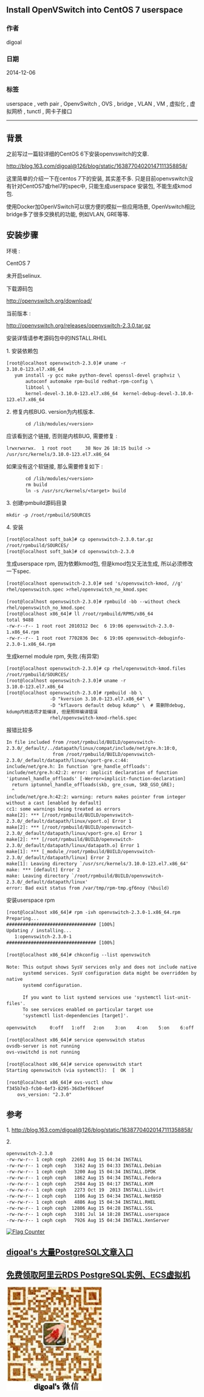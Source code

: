 ## Install OpenVSwitch into CentOS 7 userspace     
                          
### 作者                         
digoal                          
                          
### 日期                         
2014-12-06                                
                          
### 标签                        
userspace , veth pair , OpenvSwitch , OVS , bridge , VLAN , VM , 虚拟化 , 虚拟网桥 , tunctl , 网卡子接口                                               
                          
----                        
                          
## 背景      
之前写过一篇较详细的CentOS 6下安装openvswitch的文章.    
    
http://blog.163.com/digoal@126/blog/static/16387704020147111358858/    
    
这里简单的介绍一下在centos 7下的安装, 其实差不多. 只是目前openvswitch没有针对CentOS7或rhel7的spec中, 只能生成userspace 安装包, 不能生成kmod包.    
    
使用Docker加OpenVSwitch可以很方便的模拟一些应用场景, OpenVswitch相比bridge多了很多交换机的功能, 例如VLAN, GRE等等.    
    
## 安装步骤  
环境 :   
  
CentOS 7  
  
未开启selinux.  
   
下载源码包  
  
http://openvswitch.org/download/  
  
当前版本 :   
  
http://openvswitch.org/releases/openvswitch-2.3.0.tar.gz  
  
安装详情请参考源码包中的INSTALL.RHEL  
  
1\. 安装依赖包  
  
```
[root@localhost openvswitch-2.3.0]# uname -r  
3.10.0-123.el7.x86_64  
   yum install -y gcc make python-devel openssl-devel graphviz \  
       autoconf automake rpm-build redhat-rpm-config \  
       libtool \  
       kernel-devel-3.10.0-123.el7.x86_64  kernel-debug-devel-3.10.0-123.el7.x86_64   
```
  
2\.  修复内核BUG. version为内核版本.  
```
       cd /lib/modules/<version>  
```
  
应该看到这个链接, 否则是内核BUG, 需要修复 :   
  
```
lrwxrwxrwx.  1 root root     38 Nov 26 18:15 build -> /usr/src/kernels/3.10.0-123.el7.x86_64  
```
  
如果没有这个软链接, 那么需要修复如下 :   
  
```
       cd /lib/modules/<version>  
       rm build  
       ln -s /usr/src/kernels/<target> build  
```
  
3\.  创建rpmbuild源码目录  
  
```
mkdir -p /root/rpmbuild/SOURCES  
```
  
4\. 安装  
  
```
[root@localhost soft_bak]# cp openvswitch-2.3.0.tar.gz /root/rpmbuild/SOURCES/  
[root@localhost soft_bak]# cd openvswitch-2.3.0  
```
  
生成userspace rpm, 因为依赖kmod包, 但是kmod包又无法生成, 所以必须修改一下spec.  
  
```
[root@localhost openvswitch-2.3.0]# sed 's/openvswitch-kmod, //g' rhel/openvswitch.spec >rhel/openvswitch_no_kmod.spec  
  
[root@localhost openvswitch-2.3.0]# rpmbuild -bb --without check rhel/openvswitch_no_kmod.spec  
[root@localhost x86_64]# ll /root/rpmbuild/RPMS/x86_64  
total 9488  
-rw-r--r-- 1 root root 2010312 Dec  6 19:06 openvswitch-2.3.0-1.x86_64.rpm  
-rw-r--r-- 1 root root 7702836 Dec  6 19:06 openvswitch-debuginfo-2.3.0-1.x86_64.rpm  
```
  
生成kernel module rpm, 失败.(有异常)  
  
```
[root@localhost openvswitch-2.3.0]# cp rhel/openvswitch-kmod.files /root/rpmbuild/SOURCES/  
[root@localhost openvswitch-2.3.0]# uname -r  
3.10.0-123.el7.x86_64  
[root@localhost openvswitch-2.3.0]# rpmbuild -bb \  
                -D "kversion 3.10.0-123.el7.x86_64" \  
                -D "kflavors default debug kdump" \  # 需删除debug, kdump内核选项才能编译, 但是照样编译错误  
                rhel/openvswitch-kmod-rhel6.spec  
```
  
报错比较多  
  
```
In file included from /root/rpmbuild/BUILD/openvswitch-2.3.0/_default/../datapath/linux/compat/include/net/gre.h:10:0,  
                 from /root/rpmbuild/BUILD/openvswitch-2.3.0/_default/datapath/linux/vport-gre.c:44:  
include/net/gre.h: In function 'gre_handle_offloads':  
include/net/gre.h:42:2: error: implicit declaration of function 'iptunnel_handle_offloads' [-Werror=implicit-function-declaration]  
  return iptunnel_handle_offloads(skb, gre_csum, SKB_GSO_GRE);  
  ^  
include/net/gre.h:42:2: warning: return makes pointer from integer without a cast [enabled by default]  
cc1: some warnings being treated as errors  
make[2]: *** [/root/rpmbuild/BUILD/openvswitch-2.3.0/_default/datapath/linux/vport.o] Error 1  
make[2]: *** [/root/rpmbuild/BUILD/openvswitch-2.3.0/_default/datapath/linux/vport-gre.o] Error 1  
make[2]: *** [/root/rpmbuild/BUILD/openvswitch-2.3.0/_default/datapath/linux/datapath.o] Error 1  
make[1]: *** [_module_/root/rpmbuild/BUILD/openvswitch-2.3.0/_default/datapath/linux] Error 2  
make[1]: Leaving directory `/usr/src/kernels/3.10.0-123.el7.x86_64'  
make: *** [default] Error 2  
make: Leaving directory `/root/rpmbuild/BUILD/openvswitch-2.3.0/_default/datapath/linux'  
error: Bad exit status from /var/tmp/rpm-tmp.gf6noy (%build)  
```
  
安装userspace  rpm  
  
```
[root@localhost x86_64]# rpm -ivh openvswitch-2.3.0-1.x86_64.rpm   
Preparing...                          ################################# [100%]  
Updating / installing...  
   1:openvswitch-2.3.0-1              ################################# [100%]  
  
[root@localhost x86_64]# chkconfig --list openvswitch   
  
Note: This output shows SysV services only and does not include native  
      systemd services. SysV configuration data might be overridden by native  
      systemd configuration.  
  
      If you want to list systemd services use 'systemctl list-unit-files'.  
      To see services enabled on particular target use  
      'systemctl list-dependencies [target]'.  
  
openvswitch     0:off   1:off   2:on    3:on    4:on    5:on    6:off  
  
[root@localhost x86_64]# service openvswitch status  
ovsdb-server is not running  
ovs-vswitchd is not running  
  
[root@localhost x86_64]# service openvswitch start  
Starting openvswitch (via systemctl):  [  OK  ]  
  
[root@localhost x86_64]# ovs-vsctl show  
f345b7e3-fcb0-4ef3-8295-36d3ef69ceef  
    ovs_version: "2.3.0"  
```  
  
## 参考  
1\. http://blog.163.com/digoal@126/blog/static/16387704020147111358858/  
  
2\.   
```
openvswitch-2.3.0  
-rw-rw-r-- 1 ceph ceph  22691 Aug 15 04:34 INSTALL  
-rw-rw-r-- 1 ceph ceph   3162 Aug 15 04:33 INSTALL.Debian  
-rw-rw-r-- 1 ceph ceph   3200 Aug 15 04:34 INSTALL.DPDK  
-rw-rw-r-- 1 ceph ceph   1862 Aug 15 04:34 INSTALL.Fedora  
-rw-rw-r-- 1 ceph ceph   2584 Aug 15 04:17 INSTALL.KVM  
-rw-rw-r-- 1 ceph ceph   2273 Oct 19  2013 INSTALL.Libvirt  
-rw-rw-r-- 1 ceph ceph   1106 Aug 15 04:34 INSTALL.NetBSD  
-rw-rw-r-- 1 ceph ceph   4886 Aug 15 04:34 INSTALL.RHEL  
-rw-rw-r-- 1 ceph ceph  12806 Aug 15 04:28 INSTALL.SSL  
-rw-rw-r-- 1 ceph ceph   3101 Jul 14 18:28 INSTALL.userspace  
-rw-rw-r-- 1 ceph ceph   7926 Aug 15 04:34 INSTALL.XenServer  
```
       
                  

  
<a rel="nofollow" href="http://info.flagcounter.com/h9V1"  ><img src="http://s03.flagcounter.com/count/h9V1/bg_FFFFFF/txt_000000/border_CCCCCC/columns_2/maxflags_12/viewers_0/labels_0/pageviews_0/flags_0/"  alt="Flag Counter"  border="0"  ></a>  
  
  
  
  
  
  
## [digoal's 大量PostgreSQL文章入口](https://github.com/digoal/blog/blob/master/README.md "22709685feb7cab07d30f30387f0a9ae")
  
  
## [免费领取阿里云RDS PostgreSQL实例、ECS虚拟机](https://free.aliyun.com/ "57258f76c37864c6e6d23383d05714ea")
  
  
![digoal's weixin](../pic/digoal_weixin.jpg "f7ad92eeba24523fd47a6e1a0e691b59")
  
